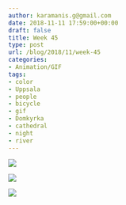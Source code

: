 ```yaml
---
author: karamanis.g@gmail.com
date: 2018-11-11 17:59:00+00:00
draft: false
title: Week 45
type: post
url: /blog/2018/11/week-45
categories:
- Animation/GIF
tags:
- color
- Uppsala
- people
- bicycle
- gif
- Domkyrka
- cathedral
- night
- river
---
```




  
   ![](https://images.squarespace-cdn.com/content/v1/4f3f61bae4b063b909445965/1542087984108-Q2EV2BM5C5W4THXQ6HYN/ke17ZwdGBToddI8pDm48kPnsf5mMwK3KDy1tisBlUmRZw-zPPgdn4jUwVcJE1ZvWQUxwkmyExglNqGp0IvTJZUJFbgE-7XRK3dMEBRBhUpzo4SI7WUt2Kh3mJ9yIXE1J2LwB1WS8XsjNPjOfnyfL5aVyG4ZMghpx64iX7JBzitc/image-asset.gif?format=original)

  

  
   ![](https://images.squarespace-cdn.com/content/v1/4f3f61bae4b063b909445965/1542087972917-GOO8IF6SVK78Z65CAJEH/ke17ZwdGBToddI8pDm48kPnsf5mMwK3KDy1tisBlUmRZw-zPPgdn4jUwVcJE1ZvWQUxwkmyExglNqGp0IvTJZUJFbgE-7XRK3dMEBRBhUpzo4SI7WUt2Kh3mJ9yIXE1J2LwB1WS8XsjNPjOfnyfL5aVyG4ZMghpx64iX7JBzitc/image-asset.gif?format=original)

  

  
   ![](https://images.squarespace-cdn.com/content/v1/4f3f61bae4b063b909445965/1542088092746-UY7U6XJNC6GA62WAVY9H/ke17ZwdGBToddI8pDm48kDU4hpSeQDDGIJ0R8ffuDEJZw-zPPgdn4jUwVcJE1ZvWEtT5uBSRWt4vQZAgTJucoTqqXjS3CfNDSuuf31e0tVGKR_mJE-XbLr29qJ_xD5Pj6MLtDVBbsBrMtrfIB8f4GDqWIIaSPh2v08GbKqpiV54/image-asset.gif?format=original)

  


